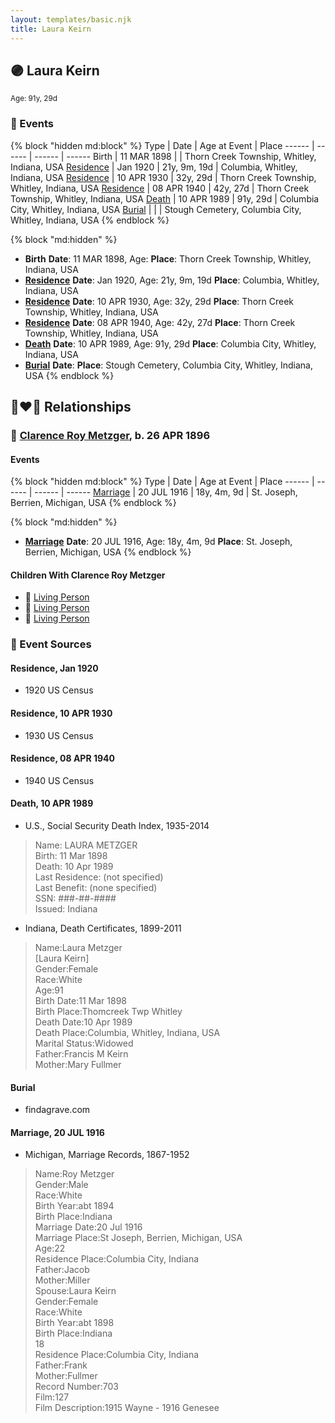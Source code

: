 ```yaml
---
layout: templates/basic.njk
title: Laura Keirn
---
```

## 🟣 Laura Keirn
<small>Age: 91y, 29d</small>

### 📆 Events

{% block "hidden md:block" %}
Type | Date | Age at Event | Place
------ | ------ | ------ | ------
Birth | 11 MAR 1898 |  | Thorn Creek Township, Whitley, Indiana, USA
[Residence](#event-event-0) | Jan 1920 | 21y, 9m, 19d | Columbia, Whitley, Indiana, USA
[Residence](#event-event-1) | 10 APR 1930 | 32y, 29d | Thorn Creek Township, Whitley, Indiana, USA
[Residence](#event-event-2) | 08 APR 1940 | 42y, 27d | Thorn Creek Township, Whitley, Indiana, USA
[Death](#event-event-7) | 10 APR 1989 | 91y, 29d | Columbia City, Whitley, Indiana, USA
[Burial](#event-event-8) |  |  | Stough Cemetery, Columbia City, Whitley, Indiana, USA
{% endblock %}

{% block "md:hidden" %}
- **Birth**
**Date**: 11 MAR 1898, Age:
**Place**: Thorn Creek Township, Whitley, Indiana, USA
- **[Residence](#event-event-0)**
**Date**: Jan 1920, Age: 21y, 9m, 19d
**Place**: Columbia, Whitley, Indiana, USA
- **[Residence](#event-event-1)**
**Date**: 10 APR 1930, Age: 32y, 29d
**Place**: Thorn Creek Township, Whitley, Indiana, USA
- **[Residence](#event-event-2)**
**Date**: 08 APR 1940, Age: 42y, 27d
**Place**: Thorn Creek Township, Whitley, Indiana, USA
- **[Death](#event-event-7)**
**Date**: 10 APR 1989, Age: 91y, 29d
**Place**: Columbia City, Whitley, Indiana, USA
- **[Burial](#event-event-8)**
**Date**:
**Place**: Stough Cemetery, Columbia City, Whitley, Indiana, USA
{% endblock %}

## 👩‍❤️‍👨 Relationships

### 🔵 [Clarence Roy Metzger](/people/6/64680964), b. 26 APR 1896

#### Events

{% block "hidden md:block" %}
Type | Date | Age at Event | Place
------ | ------ | ------ | ------
[Marriage](#event-family-0-event-0) | 20 JUL 1916 | 18y, 4m, 9d | St. Joseph, Berrien, Michigan, USA
{% endblock %}

{% block "md:hidden" %}
- **[Marriage](#event-family-0-event-0)**
**Date**: 20 JUL 1916, Age: 18y, 4m, 9d
**Place**: St. Joseph, Berrien, Michigan, USA
{% endblock %}

#### Children With Clarence Roy Metzger
* 🔵 [Living Person](/people/9/91456448)
* 🔵 [Living Person](/people/9/97320868)
* 🔵 [Living Person](/people/5/51872304)
### 📰 Event Sources

#### <a id="event-event-0"></a> Residence, Jan 1920
* 1920 US Census

#### <a id="event-event-1"></a> Residence, 10 APR 1930
* 1930 US Census

#### <a id="event-event-2"></a> Residence, 08 APR 1940
* 1940 US Census

#### <a id="event-event-7"></a> Death, 10 APR 1989
* U.S., Social Security Death Index, 1935-2014
>   
  > Name: LAURA METZGER  
  > Birth: 11 Mar 1898  
  > Death: 10 Apr 1989  
  > Last Residence: (not specified)  
  > Last Benefit: (none specified)  
  > SSN: ###-##-####  
  > Issued: Indiana
* Indiana, Death Certificates, 1899-2011
>   
  > Name:Laura Metzger  
  > [Laura Keirn]   
  > Gender:Female  
  > Race:White  
  > Age:91  
  > Birth Date:11 Mar 1898  
  > Birth Place:Thomcreek Twp Whitley  
  > Death Date:10 Apr 1989  
  > Death Place:Columbia, Whitley, Indiana, USA  
  > Marital Status:Widowed  
  > Father:Francis M Keirn  
  > Mother:Mary Fullmer

#### <a id="event-event-8"></a> Burial
* findagrave.com

#### <a id="event-family-0-event-0"></a> Marriage, 20 JUL 1916
* Michigan, Marriage Records, 1867-1952
>   
  > Name:Roy Metzger  
  > Gender:Male  
  > Race:White  
  > Birth Year:abt 1894  
  > Birth Place:Indiana  
  > Marriage Date:20 Jul 1916  
  > Marriage Place:St Joseph, Berrien, Michigan, USA  
  > Age:22  
  > Residence Place:Columbia City, Indiana  
  > Father:Jacob  
  > Mother:Miller  
  > Spouse:Laura Keirn  
  > Gender:Female  
  > Race:White  
  > Birth Year:abt 1898  
  > Birth Place:Indiana  
  > 18  
  > Residence Place:Columbia City, Indiana  
  > Father:Frank  
  > Mother:Fullmer  
  > Record Number:703  
  > Film:127  
  > Film Description:1915 Wayne - 1916 Genesee